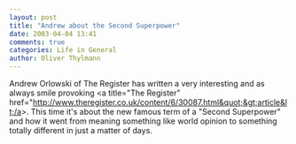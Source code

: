 ```yaml
---
layout: post
title: "Andrew about the Second Superpower"
date: 2003-04-04 13:41
comments: true
categories: Life in General
author: Oliver Thylmann
---
```



Andrew Orlowski of The Register has written a very interesting and as always smile provoking &lt;a title=&quot;The Register&quot; href=&quot;http://www.theregister.co.uk/content/6/30087.html&quot;&gt;article&lt;/a&gt;. This time it's about the new famous term of a &quot;Second Superpower&quot; and how it went from meaning something like world opinion to something totally different in just a matter of days.

